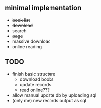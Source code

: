 ## minimal implementation
- ~~book list~~
- ~~download~~
- ~~search~~
- ~~page~~
- massive download
- online reading

## TODO
- finish basic structure
    - download books
    - update records
    - read online???
- allow manual update db by uploading sql
- (only me) new records output as sql
